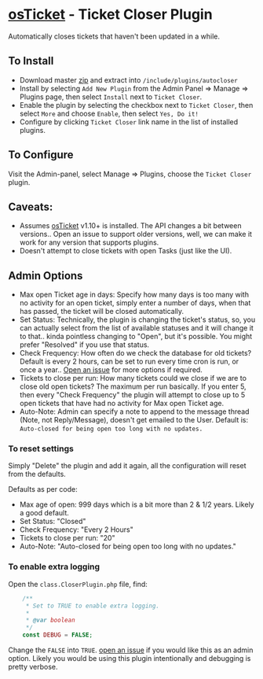 # [osTicket](https://github.com/osTicket/) - Ticket Closer Plugin

Automatically closes tickets that haven't been updated in a while.



## To Install
- Download master [zip](https://github.com/clonemeagain/plugin-autocloser/archive/master.zip) and extract into `/include/plugins/autocloser`
- Install by selecting `Add New Plugin` from the Admin Panel => Manage => Plugins page, then select `Install` next to `Ticket Closer`.
- Enable the plugin by selecting the checkbox next to `Ticket Closer`, then select `More` and choose `Enable`, then select `Yes, Do it!`
- Configure by clicking `Ticket Closer` link name in the list of installed plugins.

## To Configure

Visit the Admin-panel, select Manage => Plugins, choose the `Ticket Closer` plugin. 

## Caveats:

- Assumes [osTicket](https://github.com/osTicket/) v1.10+ is installed. The API changes a bit between versions.. Open an issue to support older versions, well, we can make it work for any version that supports plugins.
- Doesn't attempt to close tickets with open Tasks (just like the UI).

## Admin Options

- Max open Ticket age in days: Specify how many days is too many with no activity for an open ticket, simply enter a number of days, when that has passed, the ticket will be closed automatically.
- Set Status: Technically, the plugin is changing the ticket's status, so, you can actually select from the list of available statuses and it will change it to that.. kinda pointless changing to "Open", but it's possible. You might prefer "Resolved" if you use that status.
- Check Frequency: How often do we check the database for old tickets? Default is every 2 hours, can be set to run every time cron is run, or once a year.. [Open an issue](https://github.com/clonemeagain/plugin-autocloser/issues/new) for more options if required. 
- Tickets to close per run: How many tickets could we close if we are to close old open tickets? The maximum per run basically. If you enter 5, then every "Check Frequency" the plugin will attempt to close up to 5 open tickets that have had no activity for Max open Ticket age.
- Auto-Note: Admin can specify a note to append to the message thread (Note, not Reply/Message), doesn't get emailed to the User. Default is: `Auto-closed for being open too long with no updates.`

### To reset settings
Simply "Delete" the plugin and add it again, all the configuration will reset from the defaults.

Defaults as per code:
* Max age of open: 999 days which is a bit more than 2 & 1/2 years. Likely a good default.
* Set Status: "Closed"
* Check Frequency: "Every 2 Hours"
* Tickets to close per run: "20"
* Auto-Note: "Auto-closed for being open too long with no updates."

### To enable extra logging
Open the `class.CloserPlugin.php` file, find: 
```php
    /**
     * Set to TRUE to enable extra logging.
     *
     * @var boolean
     */
    const DEBUG = FALSE;
```
Change the `FALSE` into `TRUE`. [open an issue](https://github.com/clonemeagain/plugin-autocloser/issues/new) if you would like this as an admin option. Likely you would be using this plugin intentionally and debugging is pretty verbose.
